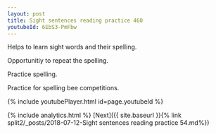 ```yaml
---
layout: post
title: Sight sentences reading practice 460
youtubeId: 6EbS3-PmFbw
---
```

 
 
Helps to learn sight words and their spelling.

Opportunitiy to repeat the spelling. 

Practice spelling. 
 
Practice for spelling bee competitions. 
 
{% include youtubePlayer.html id=page.youtubeId %}
 
 
{% include analytics.html %} 
[Next]({{ site.baseurl }}{% link  split2/_posts/2018-07-12-Sight sentences reading practice 54.md%})
 
